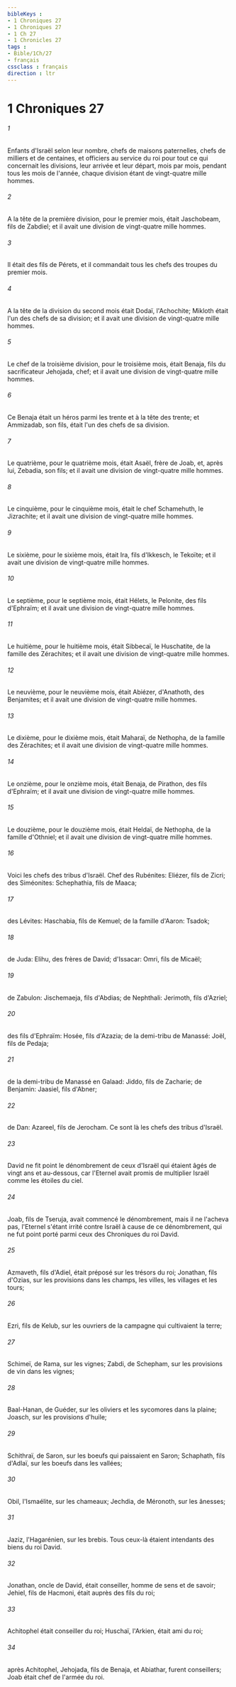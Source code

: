 ```yaml
---
bibleKeys : 
- 1 Chroniques 27
- 1 Chroniques 27
- 1 Ch 27
- 1 Chronicles 27
tags : 
- Bible/1Ch/27
- français
cssclass : français
direction : ltr
---
```


# 1 Chroniques 27

###### 1
Enfants d'Israël selon leur nombre, chefs de maisons paternelles, chefs de milliers et de centaines, et officiers au service du roi pour tout ce qui concernait les divisions, leur arrivée et leur départ, mois par mois, pendant tous les mois de l'année, chaque division étant de vingt-quatre mille hommes.
###### 2
A la tête de la première division, pour le premier mois, était Jaschobeam, fils de Zabdiel; et il avait une division de vingt-quatre mille hommes.
###### 3
Il était des fils de Pérets, et il commandait tous les chefs des troupes du premier mois.
###### 4
A la tête de la division du second mois était Dodaï, l'Achochite; Mikloth était l'un des chefs de sa division; et il avait une division de vingt-quatre mille hommes.
###### 5
Le chef de la troisième division, pour le troisième mois, était Benaja, fils du sacrificateur Jehojada, chef; et il avait une division de vingt-quatre mille hommes.
###### 6
Ce Benaja était un héros parmi les trente et à la tête des trente; et Ammizadab, son fils, était l'un des chefs de sa division.
###### 7
Le quatrième, pour le quatrième mois, était Asaël, frère de Joab, et, après lui, Zebadia, son fils; et il avait une division de vingt-quatre mille hommes.
###### 8
Le cinquième, pour le cinquième mois, était le chef Schamehuth, le Jizrachite; et il avait une division de vingt-quatre mille hommes.
###### 9
Le sixième, pour le sixième mois, était Ira, fils d'Ikkesch, le Tekoïte; et il avait une division de vingt-quatre mille hommes.
###### 10
Le septième, pour le septième mois, était Hélets, le Pelonite, des fils d'Ephraïm; et il avait une division de vingt-quatre mille hommes.
###### 11
Le huitième, pour le huitième mois, était Sibbecaï, le Huschatite, de la famille des Zérachites; et il avait une division de vingt-quatre mille hommes.
###### 12
Le neuvième, pour le neuvième mois, était Abiézer, d'Anathoth, des Benjamites; et il avait une division de vingt-quatre mille hommes.
###### 13
Le dixième, pour le dixième mois, était Maharaï, de Nethopha, de la famille des Zérachites; et il avait une division de vingt-quatre mille hommes.
###### 14
Le onzième, pour le onzième mois, était Benaja, de Pirathon, des fils d'Ephraïm; et il avait une division de vingt-quatre mille hommes.
###### 15
Le douzième, pour le douzième mois, était Heldaï, de Nethopha, de la famille d'Othniel; et il avait une division de vingt-quatre mille hommes.
###### 16
Voici les chefs des tribus d'Israël. Chef des Rubénites: Eliézer, fils de Zicri; des Siméonites: Schephathia, fils de Maaca;
###### 17
des Lévites: Haschabia, fils de Kemuel; de la famille d'Aaron: Tsadok;
###### 18
de Juda: Elihu, des frères de David; d'Issacar: Omri, fils de Micaël;
###### 19
de Zabulon: Jischemaeja, fils d'Abdias; de Nephthali: Jerimoth, fils d'Azriel;
###### 20
des fils d'Ephraïm: Hosée, fils d'Azazia; de la demi-tribu de Manassé: Joël, fils de Pedaja;
###### 21
de la demi-tribu de Manassé en Galaad: Jiddo, fils de Zacharie; de Benjamin: Jaasiel, fils d'Abner;
###### 22
de Dan: Azareel, fils de Jerocham. Ce sont là les chefs des tribus d'Israël.
###### 23
David ne fit point le dénombrement de ceux d'Israël qui étaient âgés de vingt ans et au-dessous, car l'Eternel avait promis de multiplier Israël comme les étoiles du ciel.
###### 24
Joab, fils de Tseruja, avait commencé le dénombrement, mais il ne l'acheva pas, l'Eternel s'étant irrité contre Israël à cause de ce dénombrement, qui ne fut point porté parmi ceux des Chroniques du roi David.
###### 25
Azmaveth, fils d'Adiel, était préposé sur les trésors du roi; Jonathan, fils d'Ozias, sur les provisions dans les champs, les villes, les villages et les tours;
###### 26
Ezri, fils de Kelub, sur les ouvriers de la campagne qui cultivaient la terre;
###### 27
Schimeï, de Rama, sur les vignes; Zabdi, de Schepham, sur les provisions de vin dans les vignes;
###### 28
Baal-Hanan, de Guéder, sur les oliviers et les sycomores dans la plaine; Joasch, sur les provisions d'huile;
###### 29
Schithraï, de Saron, sur les boeufs qui paissaient en Saron; Schaphath, fils d'Adlaï, sur les boeufs dans les vallées;
###### 30
Obil, l'Ismaélite, sur les chameaux; Jechdia, de Méronoth, sur les ânesses;
###### 31
Jaziz, l'Hagarénien, sur les brebis. Tous ceux-là étaient intendants des biens du roi David.
###### 32
Jonathan, oncle de David, était conseiller, homme de sens et de savoir; Jehiel, fils de Hacmoni, était auprès des fils du roi;
###### 33
Achitophel était conseiller du roi; Huschaï, l'Arkien, était ami du roi;
###### 34
après Achitophel, Jehojada, fils de Benaja, et Abiathar, furent conseillers; Joab était chef de l'armée du roi.
